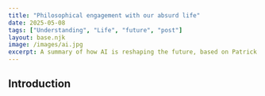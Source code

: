 ```yaml
---
title: "Philosophical engagement with our absurd life"
date: 2025-05-08
tags: ["Understanding", "Life", "future", "post"]
layout: base.njk
image: /images/ai.jpg
excerpt: A summary of how AI is reshaping the future, based on Patrick Dixon's predictions.
---
```


## Introduction


